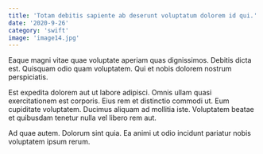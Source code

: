 ```yaml
---
title: 'Totam debitis sapiente ab deserunt voluptatum dolorem id qui.'
date: '2020-9-26'
category: 'swift'
image: 'image14.jpg'
---
```


Eaque magni vitae quae voluptate aperiam quas dignissimos. Debitis dicta est. Quisquam odio quam voluptatem. Qui et nobis dolorem nostrum perspiciatis.
 Est expedita dolorem aut ut labore adipisci. Omnis ullam quasi exercitationem est corporis. Eius rem et distinctio commodi ut. Eum cupiditate voluptatem. Ducimus aliquam ad mollitia iste. Voluptatem beatae et quibusdam tenetur nulla vel libero rem aut.
 Ad quae autem. Dolorum sint quia. Ea animi ut odio incidunt pariatur nobis voluptatem ipsum rerum.
